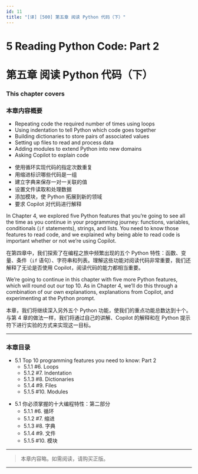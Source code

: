 ```yaml
---
id: 11
title: "[译] [500] 第五章 阅读 Python 代码（下）"
---
```


# 5 Reading Python Code: Part 2
# 第五章 阅读 Python 代码（下）

### This chapter covers
### 本章内容概要

* Repeating code the required number of times using loops
* Using indentation to tell Python which code goes together
* Building dictionaries to store pairs of associated values
* Setting up files to read and process data
* Adding modules to extend Python into new domains
* Asking Copilot to explain code

<!-- -->

* 使用循环实现代码的指定次数重复
* 用缩进标识哪些代码是一组
* 建立字典来保存一对一关联的值
* 设置文件读取和处理数据
* 添加模块，使 Python 拓展到新的领域
* 要求 Copilot 对代码进行解释

In Chapter 4, we explored five Python features that you’re going to see all the time as you continue in your programming journey: functions, variables, conditionals (`if` statements), strings, and lists. You need to know those features to read code, and we explained why being able to read code is important whether or not we’re using Copilot.

在第四章中，我们探索了在编程之旅中频繁出现的五个 Python 特性：函数、变量、条件（`if` 语句）、字符串和列表。理解这些功能对阅读代码非常重要，我们还解释了无论是否使用 Copilot，阅读代码的能力都相当重要。

We’re going to continue in this chapter with five more Python features, which will round out our top 10. As in Chapter 4, we’ll do this through a combination of our own explanations, explanations from Copilot, and experimenting at the Python prompt.

本章，我们将继续深入另外五个 Python 功能，使我们的重点功能总数达到十个。与第 4 章的做法一样，我们将通过自己的讲解、Copilot 的解释和在 Python 提示符下进行实验的方式来实现这一目标。

***

### 本章目录

* 5.1 Top 10 programming features you need to know: Part 2
	* 5.1.1 #6. Loops
	* 5.1.2 #7. Indentation
	* 5.1.3 #8. Dictionaries
	* 5.1.4 #9. Files
	* 5.1.5 #10. Modules

<!-- -->

* 5.1 你必须掌握的十大编程特性：第二部分
    * 5.1.1 #6. 循环
    * 5.1.2 #7. 缩进
    * 5.1.3 #8. 字典
    * 5.1.4 #9. 文件
    * 5.1.5 #10. 模块

***

> 本章内容略。如需阅读，请购买正版。

***
